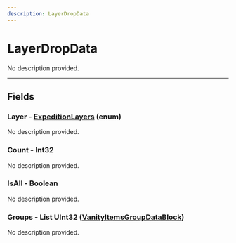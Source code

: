 ```yaml
---
description: LayerDropData
---
```


# LayerDropData

No description provided.

***

## Fields

### Layer - [ExpeditionLayers](../enum-types.md#expeditionlayers) (enum)

No description provided.

### Count - Int32

No description provided.

### IsAll - Boolean

No description provided.

### Groups - List UInt32 ([VanityItemsGroupDataBlock](../datablocks/rarely-edited/vanityitemsgroup.md))

No description provided.
